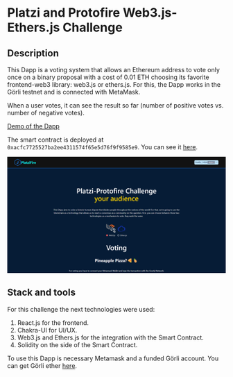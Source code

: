 # Platzi and Protofire Web3.js-Ethers.js Challenge

## Description

This Dapp is a voting system that allows an Ethereum address to vote only once on a binary proposal with a cost of 0.01 ETH choosing its favorite frontend-web3 library: web3.js or ethers.js. For this, the Dapp works in the Görli testnet and is connected with MetaMask.

When a user votes, it can see the result so far (number of positive votes vs. number of negative votes).

[Demo of the Dapp](https://platzi-web3-libs-roan.vercel.app/)

The smart contract is deployed at `0xacfc7725527ba2ee4311574f65e5d76f9f9585e9`. You can see it [here](https://goerli.etherscan.io/address/0xacfc7725527ba2ee4311574f65e5d76f9f9585e9#code).

![Dapp](./public/images/demo1.png)


## Stack and tools

For this challenge the next technologies were used:
1. React.js for the frontend.
2. Chakra-UI for UI/UX.
3. Web3.js and Ethers.js for the integration with the Smart Contract.
4. Solidity on the side of the Smart Contract.

To use this Dapp is necessary Metamask and a funded Görli account. You can get Görli ether [here](https://faucet.paradigm.xyz/).

